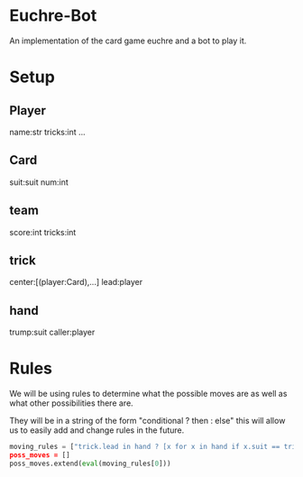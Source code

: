 Euchre-Bot
==========

An implementation of the card game euchre and a bot to play it.



Setup
=====

Player
------
name:str
tricks:int
...

Card
-----
suit:suit
num:int

team
----
score:int
tricks:int

trick
-----
center:[(player:Card),...]
lead:player

hand
----
trump:suit
caller:player


Rules
=====
We will be using rules to determine what the possible moves are as well as what other possibilities there are.

They will be in a string of the form "conditional ? then : else" this will allow us to easily add and change rules in the future.
```python
moving_rules = ["trick.lead in hand ? [x for x in hand if x.suit == trick.lead] : hand[:]]
poss_moves = []
poss_moves.extend(eval(moving_rules[0]))
```